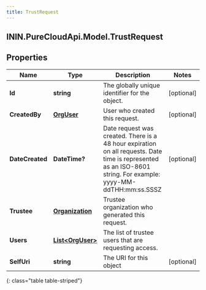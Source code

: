 ```yaml
---
title: TrustRequest
---
```

## ININ.PureCloudApi.Model.TrustRequest

## Properties

|Name | Type | Description | Notes|
|------------ | ------------- | ------------- | -------------|
| **Id** | **string** | The globally unique identifier for the object. | [optional] |
| **CreatedBy** | [**OrgUser**](OrgUser.html) | User who created this request. | [optional] |
| **DateCreated** | **DateTime?** | Date request was created. There is a 48 hour expiration on all requests. Date time is represented as an ISO-8601 string. For example: yyyy-MM-ddTHH:mm:ss.SSSZ | [optional] |
| **Trustee** | [**Organization**](Organization.html) | Trustee organization who generated this request. | |
| **Users** | [**List&lt;OrgUser&gt;**](OrgUser.html) | The list of trustee users that are requesting access. | |
| **SelfUri** | **string** | The URI for this object | [optional] |
{: class="table table-striped"}


